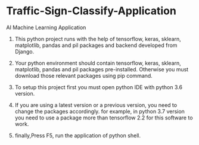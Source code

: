 # Traffic-Sign-Classify-Application
AI Machine Learning Application

01. This python project runs with the help of tensorflow, keras, sklearn, matplotlib, pandas and pil packages and backend developed from Django.
   
02. Your python environment should contain tensorflow, keras, sklearn, matplotlib, pandas and pil packages pre-installed. 
    Otherwise you must download those relevant packages using pip command.

03. To setup this project first you must open python IDE with python 3.6 version.

04. If you are using a latest version or a previous version, you need to change the packages accordingly.
    for example, in python 3.7 version you need to use a package more than tensorflow 2.2 for this software to work.

05. finally,Press F5, run the application of python shell.
